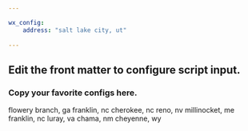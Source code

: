 ```yaml
---

wx_config:
    address: "salt lake city, ut"
    
---
```


## Edit the front matter to configure script input.

### Copy your favorite configs here.
flowery branch, ga
franklin, nc
cherokee, nc
reno, nv
millinocket, me
franklin, nc
luray, va
chama, nm
cheyenne, wy
